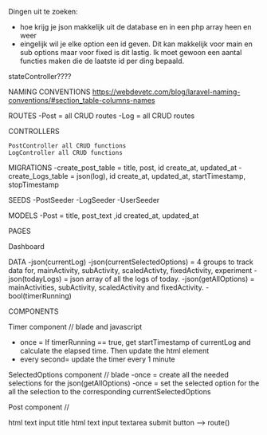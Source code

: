 Dingen uit te zoeken:

- hoe krijg je json makkelijk uit de database en in een php array heen en weer
- eingelijk wil je elke option een id geven. Dit kan makkelijk voor main en sub options maar voor fixed is dit lastig. Ik moet gewoon een aantal functies maken die de laatste id per ding bepaald.

stateController????

NAMING CONVENTIONS
https://webdevetc.com/blog/laravel-naming-conventions/#section_table-columns-names


ROUTES
    -Post = all CRUD routes
    -Log = all CRUD routes 

CONTROLLERS

    PostController all CRUD functions
    LogController all CRUD functions


MIGRATIONS
    -create_post_table = title, post, id create_at, updated_at
    -create_Logs_table = json(log), id create_at, updated_at, startTimestamp, stopTimestamp


SEEDS
    -PostSeeder
    -LogSeeder
    -UserSeeder


MODELS
    -Post = title, post_text ,id created_at, updated_at


PAGES

Dashboard

DATA
 -json(currentLog)
 -json(currentSelectedOptions) = 4 groups to track data for, mainActivity, subActivity, scaledActivty, fixedActivity, experiment
 -json(todayLogs) = json array of all the logs of today.
 -json(getAllOptions) =  mainActivities, subActivity, scaledActivity and fixedActivity.
 -bool(timerRunning)

COMPONENTS

Timer component // blade and javascript
- once =  If timerRunning == true, get startTimestamp of currentLog and calculate the elapsed time. Then update the html element
- every second= update the timer every 1 minute

SelectedOptions component //  blade
-once = create all the needed selections for the json(getAllOptions)
-once = set the selected option for the all the selection to the corresponding currentSelectedOptions

Post component //

html text input title
html text input textarea
submit button --> route()


